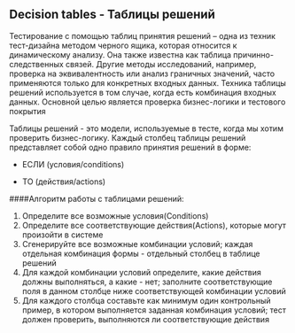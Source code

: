 ## Decision tables - Таблицы решений

Тестирование с помощью таблиц принятия решений – одна из техник тест-дизайна методом черного ящика, которая относится к динамическому анализу. Она также известна как таблица причинно-следственных связей.
Другие методы исследований, например, проверка на эквивалентность или анализ граничных значений, часто применяются только для конкретных входных данных. Техника таблицы решений используется в том случае, когда есть комбинация входных данных. Основной целью является проверка бизнес-логики и тестового покрытия

Таблицы решений - это модели, используемые в тесте, когда мы хотим проверить бизнес-логику. Каждый столбец таблицы решений представляет собой одно правило принятия решений в форме:

- ЕСЛИ (условия/conditions)

- ТО (действия/actions)

####Алгоритм работы с таблицами решений:

1. Определите все возможные условия(Conditions)
2. Определите все соответствующие действия(Actions), которые могут произойти в системе
3. Сгенерируйте все возможные комбинации условий; каждая отдельная комбинация формы - отдельный столбец в таблице решений
4. Для каждой комбинации условий определите, какие действия должны выполняться, а какие - нет; заполните соответствующие поля в данном столбце ниже соответствующей комбинации условий
5. Для каждого столбца составьте как минимум один контрольный пример, в котором выполняется заданная комбинация условий; тест должен проверить, выполняются ли соответствующие действия

